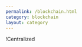 ```yaml
---
permalink: /blockchain.html
category: blockchain
layout: category
---
```


!Centralized


<!-- my tweet -->